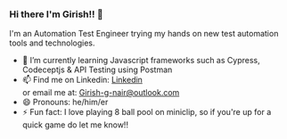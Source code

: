 ### Hi there I'm Girish!! 👋
I'm an Automation Test Engineer trying my hands on new test automation tools and technologies.

- 🌱 I’m currently learning Javascript frameworks such as Cypress, Codeceptjs & API Testing using Postman 
- 📫 Find me on Linkedin: <a href="https://in.linkedin.com/in/girish-g-nair">Linkedin</a> <br>
      or email me at: <a href = "mailto: Girish-g-nair@outlook.com">Girish-g-nair@outlook.com </a>
- 😄 Pronouns: he/him/er
- ⚡ Fun fact: I love playing 8 ball pool on miniclip, so if you're up for a quick game do let me know!! 

<!--
**JavaGirish/JavaGirish** is a ✨ _special_ ✨ repository because its `README.md` (this file) appears on your GitHub profile.

Here are some ideas to get you started:



- 👯 I’m looking to collaborate on ...
- 🤔 I’m looking for help with ...
- 💬 Ask me about ...
- 🔭 I’m currently working on exploring new tools and technologies that would make an 



-->
